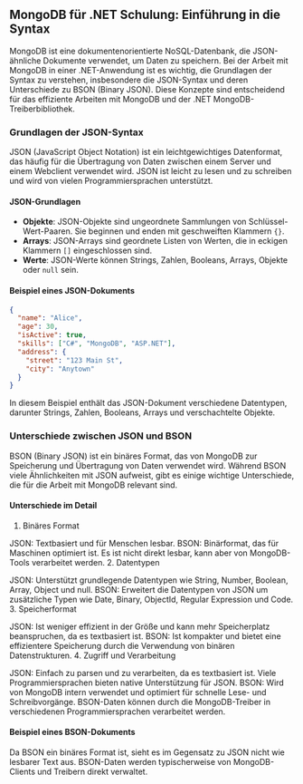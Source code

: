## MongoDB für .NET Schulung: Einführung in die Syntax

MongoDB ist eine dokumentenorientierte NoSQL-Datenbank, die JSON-ähnliche Dokumente verwendet, um Daten zu speichern. Bei der Arbeit mit MongoDB in einer .NET-Anwendung ist es wichtig, die Grundlagen der Syntax zu verstehen, insbesondere die JSON-Syntax und deren Unterschiede zu BSON (Binary JSON). Diese Konzepte sind entscheidend für das effiziente Arbeiten mit MongoDB und der .NET MongoDB-Treiberbibliothek.

### Grundlagen der JSON-Syntax

JSON (JavaScript Object Notation) ist ein leichtgewichtiges Datenformat, das häufig für die Übertragung von Daten zwischen einem Server und einem Webclient verwendet wird. JSON ist leicht zu lesen und zu schreiben und wird von vielen Programmiersprachen unterstützt.

#### JSON-Grundlagen

- **Objekte**: JSON-Objekte sind ungeordnete Sammlungen von Schlüssel-Wert-Paaren. Sie beginnen und enden mit geschweiften Klammern `{}`.
- **Arrays**: JSON-Arrays sind geordnete Listen von Werten, die in eckigen Klammern `[]` eingeschlossen sind.
- **Werte**: JSON-Werte können Strings, Zahlen, Booleans, Arrays, Objekte oder `null` sein.

#### Beispiel eines JSON-Dokuments

```json
{
  "name": "Alice",
  "age": 30,
  "isActive": true,
  "skills": ["C#", "MongoDB", "ASP.NET"],
  "address": {
    "street": "123 Main St",
    "city": "Anytown"
  }
}
```

In diesem Beispiel enthält das JSON-Dokument verschiedene Datentypen, darunter Strings, Zahlen, Booleans, Arrays und verschachtelte Objekte.

### Unterschiede zwischen JSON und BSON
BSON (Binary JSON) ist ein binäres Format, das von MongoDB zur Speicherung und Übertragung von Daten verwendet wird. Während BSON viele Ähnlichkeiten mit JSON aufweist, gibt es einige wichtige Unterschiede, die für die Arbeit mit MongoDB relevant sind.

#### Unterschiede im Detail
1. Binäres Format

JSON: Textbasiert und für Menschen lesbar.
BSON: Binärformat, das für Maschinen optimiert ist. Es ist nicht direkt lesbar, kann aber von MongoDB-Tools verarbeitet werden.
2. Datentypen

JSON: Unterstützt grundlegende Datentypen wie String, Number, Boolean, Array, Object und null.
BSON: Erweitert die Datentypen von JSON um zusätzliche Typen wie Date, Binary, ObjectId, Regular Expression und Code.
3. Speicherformat

JSON: Ist weniger effizient in der Größe und kann mehr Speicherplatz beanspruchen, da es textbasiert ist.
BSON: Ist kompakter und bietet eine effizientere Speicherung durch die Verwendung von binären Datenstrukturen.
4. Zugriff und Verarbeitung

JSON: Einfach zu parsen und zu verarbeiten, da es textbasiert ist. Viele Programmiersprachen bieten native Unterstützung für JSON.
BSON: Wird von MongoDB intern verwendet und optimiert für schnelle Lese- und Schreibvorgänge. BSON-Daten können durch die MongoDB-Treiber in verschiedenen Programmiersprachen verarbeitet werden.

#### Beispiel eines BSON-Dokuments
Da BSON ein binäres Format ist, sieht es im Gegensatz zu JSON nicht wie lesbarer Text aus. BSON-Daten werden typischerweise von MongoDB-Clients und Treibern direkt verwaltet.